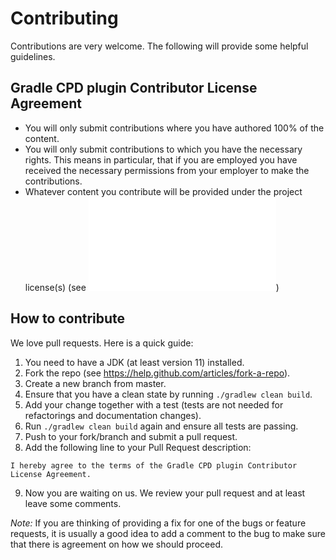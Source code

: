 # Contributing

Contributions are very welcome. The following will provide some helpful guidelines.

## Gradle CPD plugin Contributor License Agreement

* You will only submit contributions where you have authored 100% of the content.
* You will only submit contributions to which you have the necessary rights.
This means in particular, that if you are employed you have received the necessary permissions
from your employer to make the contributions.
* Whatever content you contribute will be provided under the project license(s) (see !["LICENSE.txt"](LICENSE.txt))

## How to contribute

We love pull requests. Here is a quick guide:

1. You need to have a JDK (at least version 11) installed.
2. Fork the repo (see https://help.github.com/articles/fork-a-repo).
3. Create a new branch from master.
4. Ensure that you have a clean state by running `./gradlew clean build`.
5. Add your change together with a test (tests are not needed for refactorings and documentation changes).
6. Run `./gradlew clean build` again and ensure all tests are passing.
7. Push to your fork/branch and submit a pull request.
8. Add the following line to your Pull Request description:
```
I hereby agree to the terms of the Gradle CPD plugin Contributor License Agreement.
```
9. Now you are waiting on us. We review your pull request and at least leave some comments.

*Note:* If you are thinking of providing a fix for one of the bugs or feature requests, it is usually
a good idea to add a comment to the bug to make sure that there is agreement on how we should proceed.
